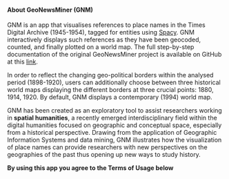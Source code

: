 #### About GeoNewsMiner (GNM)

GNM is an app that visualises references to place names in the Times Digital Archive (1945-1954), tagged for entities using [Spacy](https://spacy.io/). GNM interactively displays such references as they have been geocoded, counted, and finally plotted on a world map. The full step-by-step documentation of the original GeoNewsMiner project is available on GitHub at this [link](https://github.com/lorellav/GeoNewsMiner).

In order to reflect the changing geo-political borders within the analysed period (1898-1920), users can additionally choose between three historical world maps displaying the different borders at three crucial points: 1880, 1914, 1920. By default, GNM displays a contemporary (1994) world map.

GNM has been created as an exploratory tool to assist researchers working in **spatial humanities**, a recently emerged interdisciplinary field within the digital humanities focused on geographic and conceptual space, especially from a historical perspective. Drawing from the application of Geographic Information Systems and data mining, GNM illustrates how the visualization of place names can provide researchers with new perspectives on the geographies of the past thus opening up new ways to study history.

**By using this app you agree to the Terms of Usage below**

